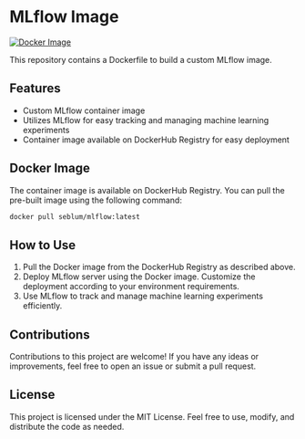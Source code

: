 # MLflow Image

[![Docker Image](https://img.shields.io/docker/pulls/seblum/mlflow.svg)](https://hub.docker.com/r/seblum/mlflow)

This repository contains a Dockerfile to build a custom MLflow image.

## Features

- Custom MLflow container image
- Utilizes MLflow for easy tracking and managing machine learning experiments
- Container image available on DockerHub Registry for easy deployment

## Docker Image

The container image is available on DockerHub Registry. You can pull the pre-built image using the following command:

```bash
docker pull seblum/mlflow:latest
```

## How to Use
1. Pull the Docker image from the DockerHub Registry as described above.
2. Deploy MLflow server using the Docker image. Customize the deployment according to your environment requirements.
3. Use MLflow to track and manage machine learning experiments efficiently.

## Contributions
Contributions to this project are welcome! If you have any ideas or improvements, feel free to open an issue or submit a pull request.

## License
This project is licensed under the MIT License. Feel free to use, modify, and distribute the code as needed.